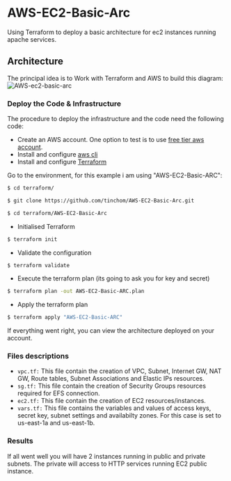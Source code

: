 # AWS-EC2-Basic-Arc
Using Terraform to deploy a basic architecture for ec2 instances running apache services.

## Architecture
The principal idea is to Work with Terraform and AWS to build this diagram:
![AWS-ec2-basic-arc](https://github.com/tinchom/AWS-EC2-Basic-Arc/assets/7529358/d52fd483-abdc-4a6d-bcd8-ebfe3a1275ee)


### Deploy the Code & Infrastructure
The procedure to deploy the infrastructure and the code need the following code:
- Create an AWS account. One option to test is to use [free tier aws account](https://aws.amazon.com/free/).
- Install and configure [aws cli](https://docs.aws.amazon.com/cli/latest/userguide/install-cliv2.html)
- Install and configure [Terraform](https://www.terraform.io/downloads.html)

Go to the environment, for this example i am using "AWS-EC2-Basic-ARC":

```bash
$ cd terraform/
```
```bash
$ git clone https://github.com/tinchom/AWS-EC2-Basic-Arc.git
```
```bash
$ cd terraform/AWS-EC2-Basic-Arc
```
- Initialised Terraform
```bash
$ terraform init
```
- Validate the configuration
```bash
$ terraform validate
```
- Execute the terraform plan (its going to ask you for key and secret)
```bash
$ terraform plan -out AWS-EC2-Basic-ARC.plan
```
- Apply the terraform plan
```bash
$ terraform apply "AWS-EC2-Basic-ARC"
```
If everything went right, you can view the architecture deployed on your account.

### Files descriptions

- `vpc.tf:` This file contain the creation of VPC, Subnet, Internet GW, NAT GW, Route tables, Subnet Associations and Elastic IPs resources.
- `sg.tf:` This file contain the creation of Security Groups resources required for EFS connection.
- `ec2.tf:` This file contain the creation of EC2 resources/instances.
- `vars.tf:` This file contains the variables and values of access keys, secret key, subnet settings and availabilty zones. For this case is set to us-east-1a and us-east-1b.

### Results
If all went well you will have 2 instances running in public and private subnets. The private will access to HTTP services running EC2 public instance.


